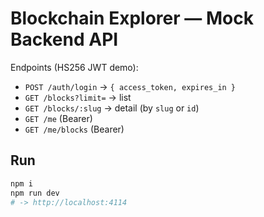 
# Blockchain Explorer — Mock Backend API

Endpoints (HS256 JWT demo):
- `POST /auth/login` → `{ access_token, expires_in }`
- `GET /blocks?limit=` → list
- `GET /blocks/:slug` → detail (by `slug` or `id`)
- `GET /me` (Bearer)
- `GET /me/blocks` (Bearer)

## Run
```bash
npm i
npm run dev
# -> http://localhost:4114
```
